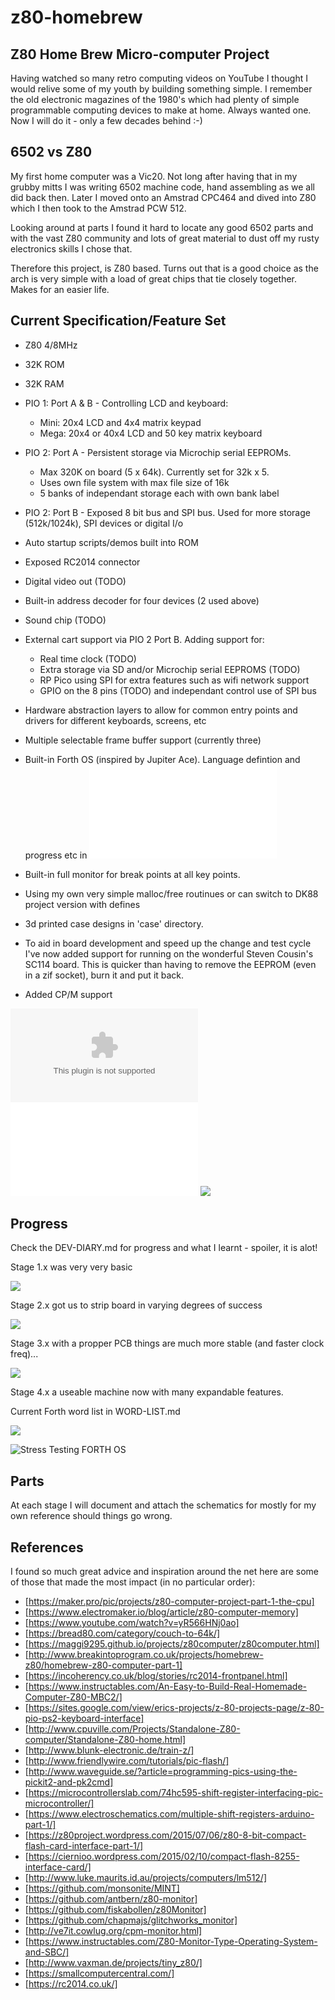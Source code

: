 # z80-homebrew
Z80 Home Brew Micro-computer Project
------------------------------------

Having watched so many retro computing videos on YouTube I thought I would relive some of my youth
by building something simple. I remember the old electronic magazines of the 1980's which 
had plenty of simple programmable computing devices to make at home.  Always wanted one. Now I
will do it - only a few decades behind :-)


6502 vs Z80
-----------

My first home computer was a Vic20. Not long after having that in my grubby mitts I was writing
6502 machine code, hand assembling as we all did back then. Later I moved onto an Amstrad CPC464
and dived into Z80 which I then took to the Amstrad PCW 512.

Looking around at parts I found it hard to locate any good 6502 parts and with the vast
Z80 community and lots of great material to dust off my rusty electronics skills I chose that.

Therefore this project, is Z80 based. Turns out that is a good choice as the arch is very simple
with a load of great chips that tie closely together. Makes for an easier life.

Current Specification/Feature Set
---------------------------------

* Z80 4/8MHz
* 32K ROM
* 32K RAM
* PIO 1: Port A & B - Controlling LCD and keyboard:
   - Mini: 20x4 LCD and 4x4 matrix keypad 
   - Mega: 20x4 or 40x4 LCD and 50 key matrix keyboard
* PIO 2: Port A - Persistent storage via Microchip serial EEPROMs. 
   - Max 320K on board (5 x 64k). Currently set for 32k x 5. 
   - Uses own file system with max file size of 16k 
   - 5 banks of independant storage each with own bank label
* PIO 2: Port B - Exposed 8 bit bus and SPI bus. Used for more storage (512k/1024k), SPI devices or digital I/o
* Auto startup scripts/demos built into ROM
* Exposed RC2014 connector
* Digital video out (TODO)
* Built-in address decoder for four devices (2 used above)
* Sound chip (TODO)
* External cart support via PIO 2 Port B. Adding support for:
   - Real time clock (TODO)
   - Extra storage via SD and/or Microchip serial EEPROMS  (TODO)
   - RP Pico using SPI for extra features such as wifi network support
   - GPIO on the 8 pins (TODO) and independant control use of SPI bus

* Hardware abstraction layers to allow for common entry points and drivers for different keyboards, screens, etc
* Multiple selectable frame buffer support (currently three)
* Built-in Forth OS (inspired by Jupiter Ace). Language defintion and progress etc in ![FORTH.md](FORTH.md)
* Built-in full monitor for break points at all key points.
* Using my own very simple malloc/free routinues or can switch to DK88 project version with defines
* 3d printed case designs in 'case' directory.
* To aid in board development and speed up the change and test cycle I've now added support for running on the wonderful Steven Cousin's SC114 board. This is quicker than having to remove the EEPROM (even in a zif socket), burn it and put it back.
* Added CP/M support

![](stage4.0/Gerber_PCB_z80-system-3-sbc.zip)
![](stage4.0/Schematic_z80-system-4-sbc-2024-03-02.pdf)
![](stage4.0/Schematic_z80-system-4-sbc-2024-03-02.png)




Progress
--------

Check the DEV-DIARY.md for progress and what I learnt - spoiler, it is alot!


Stage 1.x was very very basic


![](images/20220321_072123-stage1.jpg)


Stage 2.x got us to strip board in varying degrees of success

![](stage2.5/20220614_075833.jpg)


Stage 3.x with a propper PCB things are much more stable (and faster clock freq)...

![](stage3.2/v3withnewbits.jpg)


Stage 4.x a useable machine now with many expandable features.

Current Forth word list in WORD-LIST.md

![](images/20240612_stage4a.jpg)


![Stress Testing FORTH OS](https://youtu.be/hWfx7d5nqZw)



Parts
-----

At each stage I will document and attach the schematics for mostly for my own reference should things go wrong.



References
----------

I found so much great advice and inspiration around the net here are some of those that made the most
impact (in no particular order):


* [https://maker.pro/pic/projects/z80-computer-project-part-1-the-cpu]
* [https://www.electromaker.io/blog/article/z80-computer-memory]
* [https://www.youtube.com/watch?v=yR566HNj0ao]
* [https://bread80.com/category/couch-to-64k/]
* [https://maggi9295.github.io/projects/z80computer/z80computer.html]
* [http://www.breakintoprogram.co.uk/projects/homebrew-z80/homebrew-z80-computer-part-1]
* [https://incoherency.co.uk/blog/stories/rc2014-frontpanel.html]
* [https://www.instructables.com/An-Easy-to-Build-Real-Homemade-Computer-Z80-MBC2/]
* [https://sites.google.com/view/erics-projects/z-80-projects-page/z-80-pio-ps2-keyboard-interface]
* [http://www.cpuville.com/Projects/Standalone-Z80-computer/Standalone-Z80-home.html]
* [http://www.blunk-electronic.de/train-z/]
* [http://www.friendlywire.com/tutorials/pic-flash/]
* [http://www.waveguide.se/?article=programming-pics-using-the-pickit2-and-pk2cmd]
* [https://microcontrollerslab.com/74hc595-shift-register-interfacing-pic-microcontroller/]
* [https://www.electroschematics.com/multiple-shift-registers-arduino-part-1/]
* [https://z80project.wordpress.com/2015/07/06/z80-8-bit-compact-flash-card-interface-part-1/]
* [https://ciernioo.wordpress.com/2015/02/10/compact-flash-8255-interface-card/]
* [http://www.luke.maurits.id.au/projects/computers/lm512/]
* [https://github.com/monsonite/MINT]
* [https://github.com/antbern/z80-monitor]
* [https://github.com/fiskabollen/z80Monitor]
* [https://github.com/chapmajs/glitchworks_monitor]
* [http://ve7it.cowlug.org/cpm-monitor.html]
* [https://www.instructables.com/Z80-Monitor-Type-Operating-System-and-SBC/]
* [http://www.vaxman.de/projects/tiny_z80/]
* [https://smallcomputercentral.com/]
* [https://rc2014.co.uk/]

